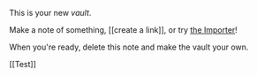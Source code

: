 This is your new *vault*.

Make a note of something, [[create a link]], or try [the Importer](https://help.obsidian.md/Plugins/Importer)!

When you're ready, delete this note and make the vault your own.

[[Test]]
